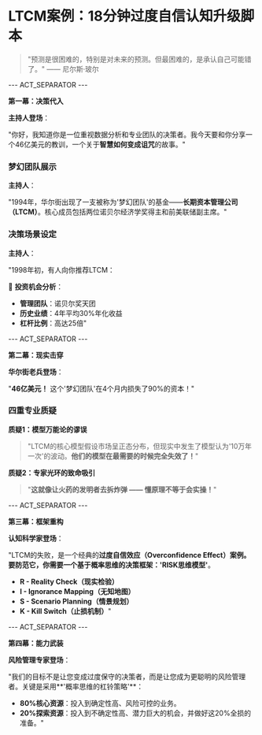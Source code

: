 # LTCM案例：18分钟过度自信认知升级脚本

> "预测是很困难的，特别是对未来的预测。但最困难的，是承认自己可能错了。" —— 尼尔斯·玻尔

--- ACT_SEPARATOR ---

**第一幕：决策代入**

**主持人登场**：

"你好，我知道你是一位重视数据分析和专业团队的决策者。我今天要和你分享一个46亿美元的教训，一个关于**智慧如何变成诅咒**的故事。"

### **梦幻团队展示**

**主持人**：

"1994年，华尔街出现了一支被称为'梦幻团队'的基金——**长期资本管理公司（LTCM）**。核心成员包括两位诺贝尔经济学奖得主和前美联储副主席。"

### **决策场景设定**

**主持人**：

"1998年初，有人向你推荐LTCM：

🎯 **投资机会分析**：

- **管理团队**：诺贝尔奖天团
- **历史业绩**：4年平均30%年化收益
- **杠杆比例**：高达25倍"

--- ACT_SEPARATOR ---

**第二幕：现实击穿**

**华尔街老兵登场**：

"**46亿美元！** 这个'梦幻团队'在4个月内损失了90%的资本！"

### **四重专业质疑**

**质疑1：模型万能论的谬误**

> "LTCM的核心模型假设市场呈正态分布，但现实中发生了模型认为'10万年一次'的波动。**他们的模型在最需要的时候完全失效了！**"

**质疑2：专家光环的致命吸引**

> "**这就像让火药的发明者去拆炸弹 —— 懂原理不等于会实操！**"

--- ACT_SEPARATOR ---

**第三幕：框架重构**

**认知科学家登场**：

"LTCM的失败，是一个经典的**过度自信效应（Overconfidence Effect）**案例。要防范它，你需要一个基于概率思维的决策框架：**'RISK思维模型'**。

- **R - Reality Check（现实检验）**
- **I - Ignorance Mapping（无知地图）**
- **S - Scenario Planning（情景规划）**
- **K - Kill Switch（止损机制）**"

--- ACT_SEPARATOR ---

**第四幕：能力武装**

**风险管理专家登场**：

"我们的目标不是让您变成过度保守的决策者，而是让您成为更聪明的风险管理者。关键是采用**'概率思维的杠铃策略'**：

- **80%核心资源**：投入到确定性高、风险可控的业务。
- **20%探索资源**：投入到不确定性高、潜力巨大的机会，并做好这20%全损的准备。"
